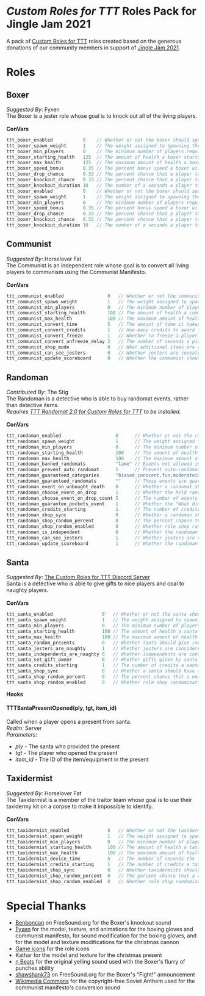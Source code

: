 # _Custom Roles for TTT_ Roles Pack for Jingle Jam 2021
A pack of [Custom Roles for TTT](https://github.com/Custom-Roles-for-TTT/TTT-Custom-Roles) roles created based on the generous donations of our community members in support of [Jingle Jam 2021](https://www.jinglejam.co.uk/).

# Roles

## Boxer
_Suggested By_: Fyxen\
The Boxer is a jester role whose goal is to knock out all of the living players.
\
\
**ConVars**
```cpp
ttt_boxer_enabled           0    // Whether or not the boxer should spawn
ttt_boxer_spawn_weight      1    // The weight assigned to spawning the boxer
ttt_boxer_min_players       0    // The minimum number of players required to spawn the boxer
ttt_boxer_starting_health   125  // The amount of health a boxer starts with
ttt_boxer_max_health        125  // The maximum amount of health a boxer can have
ttt_boxer_speed_bonus       0.35 // The percent bonus speed a boxer will get while their gloves are out
ttt_boxer_drop_chance       0.33 // The percent chance that a player targeted by the boxer's primary attack will drop their current weapon
ttt_boxer_knockout_chance   0.33 // The percent chance that a player targeted by the boxer's primary attack will get knocked out
ttt_boxer_knockout_duration 10   // The number of a seconds a player targeted by the boxer's secondary attack will be knocked out for
ttt_boxer_enabled           0    // Whether or not the boxer should spawn
ttt_boxer_spawn_weight      1    // The weight assigned to spawning the boxer
ttt_boxer_min_players       0    // The minimum number of players required to spawn the boxer
ttt_boxer_speed_bonus       0.35 // The percent bonus speed a boxer will get while their gloves are out
ttt_boxer_drop_chance       0.33 // The percent chance that a player targeted by the boxer's primary attack will drop their current weapon
ttt_boxer_knockout_chance   0.33 // The percent chance that a player targeted by the boxer's primary attack will get knocked out
ttt_boxer_knockout_duration 10   // The number of a seconds a player targeted by the boxer's secondary attack will be knocked out for
```

## Communist
_Suggested By_: Horselover Fat\
The Communist is an independent role whose goal is to convert all living players to communism using the Communist Manifesto.
\
\
**ConVars**
```cpp
ttt_communist_enabled                0   // Whether or not the communist should spawn
ttt_communist_spawn_weight           1   // The weight assigned to spawning the communist
ttt_communist_min_players            0   // The minimum number of players required to spawn the communist
ttt_communist_starting_health        100 // The amount of health a communist starts with
ttt_communist_max_health             100 // The maximum amount of health a communist can have
ttt_communist_convert_time           5   // The amount of time it takes the Communist Manifesto to convert a player
ttt_communist_convert_credits        1   // How many credits to award the non-communists when a player is converted
ttt_communist_convert_freeze         1   // Whether to freeze a player in place while they are being converted
ttt_communist_convert_unfreeze_delay 2   // The number of seconds a player will stay frozen after the conversion process is cancelled
ttt_communist_shop_mode              0   // What additional items are available to the communist in the shop (See the CR4TTT shop convars documentation for possible values)
ttt_communist_can_see_jesters        0   // Whether jesters are revealed (via head icons, color/icon on the scoreboard, etc.) to the communist
ttt_communist_update_scoreboard      0   // Whether the communist shows dead players as missing in action
```

## Randoman
_Contributed By_: The Stig\
The Randoman is a detective who is able to buy randomat events, rather than detective items.\
_Requires [TTT Randomat 2.0 for Custom Roles for TTT](https://steamcommunity.com/sharedfiles/filedetails/?id=2055805086) to be installed._
\
\
**ConVars**
```cpp
ttt_randoman_enabled                    0      // Whether or not the randoman should spawn
ttt_randoman_spawn_weight               1      // The weight assigned to spawning the randoman
ttt_randoman_min_players                0      // The minimum number of players required to spawn the randoman
ttt_randoman_starting_health            100    // The amount of health a randoman starts with
ttt_randoman_max_health                 100    // The maximum amount of health a randoman can have
ttt_randoman_banned_randomats           "lame" // Events not allowed in the randoman's shop, separate ids with commas. You can find an ID by looking at an event in the randomat ULX menu.
ttt_randoman_prevent_auto_randomat      1      // Prevent auto-randomat triggering if there is a randoman at the start of the round.
ttt_randoman_guaranteed_categories      "biased_innocent,fun,moderateimpact" // At least one randomat from each of these categories will always be in the randoman's shop. Separate categories with a comma. Categories: biased_innocent, biased_traitor, biased_zombie, biased, deathtrigger, entityspawn, eventtrigger, fun, gamemode, item, largeimpact, moderateimpact, rolechange, smallimpact, spectator, stats
ttt_randoman_guaranteed_randomats       ""     // These events are guaranteed be in the randoman's shop, separate event IDs with commas.
ttt_randoman_event_on_unbought_death    0      // Whether a randomat should trigger if a randoman dies and never bought anything that round
ttt_randoman_choose_event_on_drop       1      // Whether the held randomat item should always trigger "Choose an event!" after being bought by a randoman and dropped on the ground
ttt_randoman_choose_event_on_drop_count 5      // The number of events a player should be able to choose from when using a dropped randomat
ttt_randoman_guarantee_pockets_event    1      // Whether the "What did I find in my pocket?" event should always be available in the randoman's shop while the beggar role is enabled
ttt_randoman_credits_starting           1      // The number of credits a randoman should start with
ttt_randoman_shop_sync                  0      // Whether a randoman should have all weapons that vanilla detectives have in their weapon shop
ttt_randoman_shop_random_percent        0      // The percent chance that a weapon in the shop will be not be shown for the randoman
ttt_randoman_shop_random_enabled        0      // Whether role shop randomization is enabled for the randoman
ttt_randoman_is_independent             0      // Whether the randoman is an independent role
ttt_randoman_can_see_jesters            1      // Whether jesters are revealed (via head icons, color/icon on the scoreboard, etc.) to the randoman (if ttt_randoman_is_independent is enabled)
ttt_randoman_update_scoreboard          1      // Whether the randoman shows dead players as missing in action (if ttt_randoman_is_independent is enabled)
```

## Santa
_Suggested By_: [The Custom Roles for TTT Discord Server](https://discord.gg/BAPZrykC3F) \
Santa is a detective who is able to give gifts to nice players and coal to naughty players.
\
\
**ConVars**
```cpp
ttt_santa_enabled                  0   // Whether or not the santa should spawn
ttt_santa_spawn_weight             1   // The weight assigned to spawning the santa
ttt_santa_min_players              0   // The minimum number of players required to spawn the santa
ttt_santa_starting_health          100 // The amount of health a santa starts with
ttt_santa_max_health               100 // The maximum amount of health a santa can have
ttt_santa_random_presents          0   // Whether santa should give random presents instead of being able to choose presents from the shop
ttt_santa_jesters_are_naughty      1   // Whether jesters are considered to be "naughty" players
ttt_santa_independents_are_naughty 0   // Whether independents are considered to be "naughty" players
ttt_santa_set_gift_owner           0   // Whether gifts given by santa should be owned by them for the purposes of roles that react to the original weapon buyer (e.g the beggar)
ttt_santa_credits_starting         1   // The number of credits a santa should start with
ttt_santa_shop_sync                0   // Whether a santa should have all weapons that vanilla detectives have in their weapon shop
ttt_santa_shop_random_percent      0   // The percent chance that a weapon in the shop will be not be shown for the santa
ttt_santa_shop_random_enabled      0   // Whether role shop randomization is enabled for the santa
```

**Hooks**
#### TTTSantaPresentOpened(ply, tgt, item_id)
Called when a player opens a present from santa.\
*Realm:* Server\
*Parameters:*
- *ply* - The santa who provided the present
- *tgt* - The player who opened the present
- *item_id* - The ID of the item/equipment in the present

## Taxidermist
_Suggested By_: Horselover Fat\
The Taxidermist is a member of the traitor team whose goal is to use their taxidermy kit on a corpse to make it impossible to identify.
\
\
**ConVars**
```cpp
ttt_taxidermist_enabled              0   // Whether or not the taxidermist should spawn
ttt_taxidermist_spawn_weight         1   // The weight assigned to spawning the taxidermist
ttt_taxidermist_min_players          0   // The minimum number of players required to spawn the taxidermist
ttt_taxidermist_starting_health      100 // The amount of health a taxidermist starts with
ttt_taxidermist_max_health           100 // The maximum amount of health a taxidermist can have
ttt_taxidermist_device_time          5   // The number of seconds the taxidermist's device takes to use on a corpse
ttt_taxidermist_credits_starting     1   // The number of credits a taxidermist should start with
ttt_taxidermist_shop_sync            0   // Whether taxidermists should have all weapons that vanilla traitors have in their weapon shop
ttt_taxidermist_shop_random_percent  0   // The percent chance that a weapon in the shop will be not be shown for taxidermists
ttt_taxidermist_shop_random_enabled  0   // Whether role shop randomization is enabled for taxidermists
```

# Special Thanks
- [Benboncan](https://freesound.org/people/Benboncan/sounds/66951/) on FreeSound.org for the Boxer's knockout sound
- [Fyxen](https://steamcommunity.com/profiles/76561198810121546/) for the model, texture, and animations for the boxing gloves and communist manifesto, for sound modification for the boxing gloves, and for the model and texture modifications for the christmas cannon
- [Game icons](https://game-icons.net/) for the role icons
- Kathar for the model and texture for the christmas present
- [n Beats](https://www.youtube.com/channel/UCqeNgQLxwkV8TqEyxG_q60Q) for the original yelling sound used with the Boxer's flurry of punches ability
- [shawshank73](https://freesound.org/people/shawshank73/sounds/119172/) on FreeSound.org for the Boxer's "Fight!" announcement
- [Wikimedia Commons](https://commons.wikimedia.org/wiki/File:Soviet_Anthem_Instrumental_1955.ogg) for the copyright-free Soviet Anthem used for the communist manifesto's conversion sound
